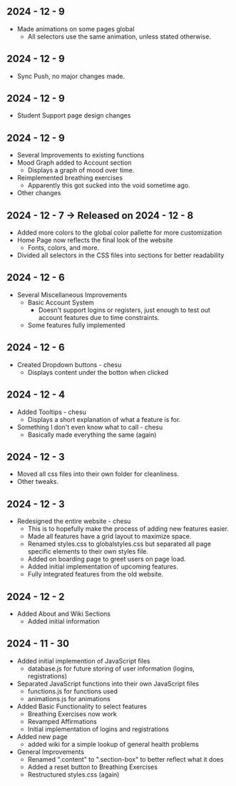 ## 2024 - 12 - 9
- Made animations on some pages global
    - All selectors use the same animation, unless stated otherwise.

## 2024 - 12 - 9
- Sync Push, no major changes made.

## 2024 - 12 - 9
- Student Support page design changes

## 2024 - 12 - 9
- Several Improvements to existing functions
- Mood Graph added to Account section
    - Displays a graph of mood over time.
- Reimplemented breathing exercises
    - Apparently this got sucked into the void sometime ago.
- Other changes

## 2024 - 12 - 7 -> Released on 2024 - 12 - 8
- Added more colors to the global color pallette for more customization
- Home Page now reflects the final look of the website
    - Fonts, colors, and more.
- Divided all selectors in the CSS files into sections for better readability

## 2024 - 12 - 6
- Several Miscellaneous Improvements
    - Basic Account System
        - Doesn't support logins or registers, just enough
        to test out account features due to time constraints.
    - Some features fully implemented

## 2024 - 12 - 6
- Created Dropdown buttons - chesu
    - Displays content under the botton when clicked

## 2024 - 12 - 4
- Added Tooltips - chesu
    - Displays a short explanation of what a feature is for.
- Something I don't even know what to call - chesu
    - Basically made everything the same (again)

## 2024 - 12 - 3
- Moved all css files into their own folder for cleanliness.
- Other tweaks.

## 2024 - 12 - 3
- Redesigned the entire website - chesu
    - This is to hopefully make the process of adding new features easier.
    - Made all features have a grid layout to maximize space.
    - Renamed styles.css to globalstyles.css but separated all page specific
    elements to their own styles file.
    - Added on boarding page to greet users on page load.
    - Added initial implementation of upcoming features.
    - Fully integrated features from the old website.

## 2024 - 12 - 2
- Added About and Wiki Sections
    - Added initial information

## 2024 - 11 - 30
- Added initial implemention of JavaScript files
    - database.js for future storing of user information (logins, registrations)
- Separated JavaScript functions into their own JavaScript files
    - functions.js for functions used
    - animations.js for animations
- Added Basic Functionality to select features
    - Breathing Exercises now work
    - Revamped Affirmations
    - Initial implementation of logins and registrations
- Added new page
    - added wiki for a simple lookup of general health problems
- General Improvements
    - Renamed ".content" to ".section-box" to better reflect what it does
    - Added a reset button to Breathing Exercises
    - Restructured styles.css (again)